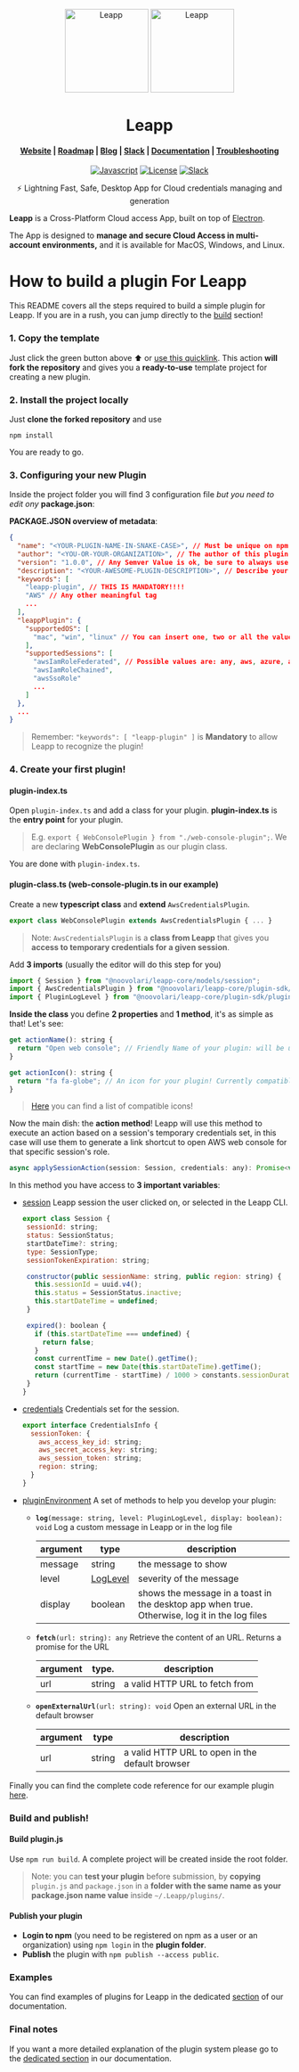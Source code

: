 <p align="center">
  <img src="https://github.com/Noovolari/leapp/blob/master/.github/images/README-1.png#gh-dark-mode-only" alt="Leapp" height="150" />
    <img src="https://github.com/Noovolari/leapp/blob/master/.github/images/README-1-dark.png#gh-light-mode-only" alt="Leapp" height="150" />
</p>

<h1 align="center">Leapp</h1>

<h4 align="center">
  <a href="https://www.leapp.cloud">Website</a> |
  <a href="https://roadmap.leapp.cloud/tabs/4-in-progress">Roadmap</a> |
  <a href="https://medium.com/leapp-cloud">Blog</a> |
  <a href="https://join.slack.com/t/noovolari/shared_invite/zt-opn8q98k-HDZfpJ2_2U3RdTnN~u_B~Q">Slack</a> |
  <a href="https://docs.leapp.cloud">Documentation</a> |
  <a href="https://docs.leapp.cloud/latest/troubleshooting/app-data/">Troubleshooting</a>

</h4>

<p align="center">
  <a href="https://lgtm.com/projects/g/Noovolari/leapp/context:javascript"><img src="https://img.shields.io/lgtm/grade/javascript/g/Noovolari/leapp.svg?logo=lgtm&logoWidth=18" alt="Javascript"></a>
  <a href="https://github.com/Noovolari/leapp/blob/master/LICENSE"><img alt="License" src="https://img.shields.io/github/license/noovolari/leapp"></a>
  <a href="https://join.slack.com/t/noovolari/shared_invite/zt-opn8q98k-HDZfpJ2_2U3RdTnN~u_B~Q"><img src="https://img.shields.io/badge/slack-online-green" alt="Slack"></a>
</p>

<p align="center">⚡ Lightning Fast, Safe, Desktop App for Cloud credentials managing and generation</p>

**Leapp** is a Cross-Platform Cloud access App, built on top of [Electron](https://github.com/electron/electron).

The App is designed to **manage and secure Cloud Access in multi-account environments,** and it is available for MacOS, Windows, and Linux.

# How to build a plugin For Leapp

This README covers all the steps required to build a simple plugin for Leapp. 
If you are in a rush, you can jump directly to the [build](https://github.com/Noovolari/leapp-plugin-template/blob/main/README.md#4-create-your-first-plugin) section!

### 1. Copy the template

Just click the green button above ⬆️ or [use this quicklink](https://github.com/Noovolari/leapp-plugin-template/generate). This action **will fork the repository** and gives you a **ready-to-use** template project for creating a new plugin.

### 2. Install the project locally

Just **clone the forked repository** and use 

```npm install```

You are ready to go.

### 3. Configuring your new Plugin

Inside the project folder you will find 3 configuration file *but you need to edit ony* **package.json**:

**PACKAGE.JSON overview of metadata**:

```json
{
  "name": "<YOUR-PLUGIN-NAME-IN-SNAKE-CASE>", // Must be unique on npm and can contain your organization name as well
  "author": "<YOU-OR-YOUR-ORGANIZATION>", // The author of this plugin
  "version": "1.0.0", // Any Semver Value is ok, be sure to always use a value > of the one on your npm repository
  "description": "<YOUR-AWESOME-PLUGIN-DESCRIPTION>", // Describe your plugin
  "keywords": [
    "leapp-plugin", // THIS IS MANDATORY!!!!
    "AWS" // Any other meaningful tag
    ...
  ],
  "leappPlugin": {
    "supportedOS": [
      "mac", "win", "linux" // You can insert one, two or all the values, you can also leave this tag blank to include all OSs
    ],
    "supportedSessions": [
      "awsIamRoleFederated", // Possible values are: any, aws, azure, awsIamRoleFederated, awsIamRoleChained, awsSsoRole, awsIamUser
      "awsIamRoleChained",
      "awsSsoRole"
      ...
    ]
  },
  ...
}
```

> Remember: `"keywords": [ "leapp-plugin" ]` is **Mandatory** to allow Leapp to recognize the plugin!

### 4. Create your first plugin!

#### plugin-index.ts

Open `plugin-index.ts` and add a class for your plugin. **plugin-index.ts** is the **entry point** for your plugin.

> E.g. `export { WebConsolePlugin } from "./web-console-plugin";`. We are declaring **WebConsolePlugin** as our plugin class.

You are done with `plugin-index.ts`.

#### plugin-class.ts (web-console-plugin.ts in our example)

Create a new **typescript class** and **extend** `AwsCredentialsPlugin`.


```javascript 
export class WebConsolePlugin extends AwsCredentialsPlugin { ... }
```

> Note: `AwsCredentialsPlugin` is a **class from Leapp** that gives you **access to temporary credentials for a given session**.

Add **3 imports** (usually the editor will do this step for you)

```javascript
import { Session } from "@noovolari/leapp-core/models/session";
import { AwsCredentialsPlugin } from "@noovolari/leapp-core/plugin-sdk/aws-credentials-plugin";
import { PluginLogLevel } from "@noovolari/leapp-core/plugin-sdk/plugin-log-level";
```

**Inside the class** you define **2 properties** and **1 method**, it's as simple as that! Let's see:

```javascript
get actionName(): string {
  return "Open web console"; // Friendly Name of your plugin: will be used to show the action in the Leapp Menu and Leapp plugin List
}

get actionIcon(): string {
  return "fa fa-globe"; // An icon for your plugin! Currently compatible with Font-Awesome 5+ icon tags.
}
```
> [Here](https://fontawesome.com/v5/search) you can find a list of compatible icons!

Now the main dish: the **action method**! Leapp will use this method to execute an action based on a session's temporary credentials set, in this case will use them to generate a link shortcut to open AWS web console for that specific session's role.

```javascript
async applySessionAction(session: Session, credentials: any): Promise<void> { ... }
```

In this method you have access to **3 important variables**:

- [session](https://github.com/Noovolari/leapp/blob/master/packages/core/src/models/session.ts) 
   Leapp session the user clicked on, or selected in the Leapp CLI.
   ```javascript
   export class Session {
    sessionId: string;
    status: SessionStatus;
    startDateTime?: string;
    type: SessionType;
    sessionTokenExpiration: string;

    constructor(public sessionName: string, public region: string) {
      this.sessionId = uuid.v4();
      this.status = SessionStatus.inactive;
      this.startDateTime = undefined;
    }

    expired(): boolean {
      if (this.startDateTime === undefined) {
        return false;
      }
      const currentTime = new Date().getTime();
      const startTime = new Date(this.startDateTime).getTime();
      return (currentTime - startTime) / 1000 > constants.sessionDuration;
    }
  }
   ```
- [credentials](https://github.com/Noovolari/leapp/blob/master/packages/core/src/models/credentials-info.ts)
  Credentials set for the session.
  ```javascript
  export interface CredentialsInfo {
    sessionToken: {
      aws_access_key_id: string;
      aws_secret_access_key: string;
      aws_session_token: string;
      region: string;
    }
  }
  ```
- [pluginEnvironment](https://github.com/Noovolari/leapp/blob/master/packages/core/src/plugin-sdk/plugin-environment.ts)
  A set of methods to help you develop your plugin:
  
  - **`log`**`(message: string, level: PluginLogLevel, display: boolean): void`
    Log a custom message in Leapp or in the log file

    | argument | type      | description |
    | -------- | --------- | ----------- |
    | message  | string    | the message to show  |
    | level    | [LogLevel](https://github.com/Noovolari/leapp/blob/master/packages/core/src/plugin-sdk/plugin-log-level.ts) | severity of the message |
    | display  | boolean   | shows the message in a toast in the desktop app when true. Otherwise, log it in the log files |

  - **`fetch`**`(url: string): any`
    Retrieve the content of an URL. Returns a promise for the URL

    | argument | type.  |  description |
    | -------- | ------ | ------------ |
    | url      | string | a valid HTTP URL to fetch from |


  - **`openExternalUrl`**`(url: string): void`
    Open an external URL in the default browser

    | argument | type     | description |
    | -------- | -------- | ----------- |
    | url      | string   | a valid HTTP URL to open in the default browser |
    
Finally you can find the complete code reference for our example plugin [here](https://github.com/Noovolari/leapp-plugin-template/blob/main/example-plugin.ts).

### Build and publish!

#### Build plugin.js

Use `npm run build`. A complete project will be created inside the root folder. 

> Note: you can **test your plugin** before submission, by **copying** `plugin.js` and `package.json` in a **folder with the same name as your package.json name value** inside `~/.Leapp/plugins/`.

#### Publish your plugin

- **Login to npm** (you need to be registered on npm as a user or an organization) using `npm login` in the **plugin folder**.
- **Publish** the plugin with `npm publish --access public`.

### Examples

You can find examples of plugins for Leapp in the dedicated [section](https://docs.leapp.cloud/latest/plugins/plugins-development#plugin-examples) of our documentation.

### Final notes

If you want a more detailed explanation of the plugin system please go to the [dedicated section](https://docs.leapp.cloud/latest/plugins/plugins-introduction) in  our documentation.
